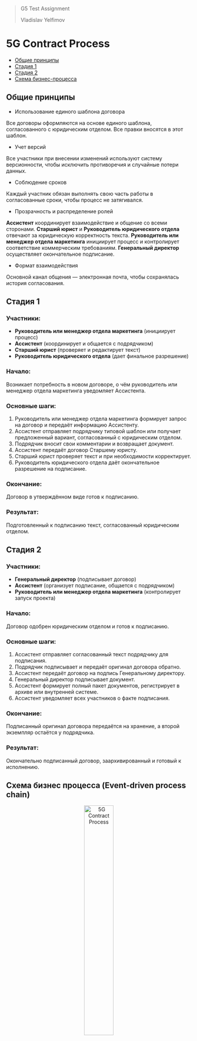 
>G5 Test Assignment
>
>Vladislav Yelfimov

# 5G Contract Process

- [Общие принципы](#общие-принципы)
- [Стадия 1](#стадия-1)
- [Стадия 2](#стадия-2)
- [Схема бизнес-процесса](#схема-бизнес-процесса)

## Общие принципы

-  Использование единого шаблона договора

Все договоры оформляются на основе единого шаблона, согласованного с юридическим отделом. Все правки вносятся в этот шаблон.

- Учет версий

Все участники при внесении изменений используют систему версионности, чтобы исключить противоречия и случайные потери данных.

- Соблюдение сроков

Каждый участник обязан выполнять свою часть работы в согласованные сроки, чтобы процесс не затягивался.

- Прозрачность и распределение ролей

**Ассистент** координирует взаимодействие и общение со всеми сторонами.
**Старший юрист** и **Руководитель юридического отдела** отвечают за юридическую корректность текста.
**Руководитель или менеджер отдела маркетинга** инициирует процесс и контролирует соответствие коммерческим требованиям.
**Генеральный директор** осуществляет окончательное подписание.

-  Формат взаимодействия

Основной канал общения — электронная почта, чтобы сохранялась история согласования.

## Стадия 1

### Участники:

- **Руководитель или менеджер отдела маркетинга** (инициирует процесс)
- **Ассистент** (координирует и общается с подрядчиком)
- **Старший юрист** (проверяет и редактирует текст)
- **Руководитель юридического отдела** (дает финальное разрешение)

### Начало:

Возникает потребность в новом договоре, о чём руководитель или менеджер отдела маркетинга уведомляет Ассистента.

### Основные шаги:

1. Руководитель или менеджер отдела маркетинга формирует запрос на договор и передаёт информацию Ассистенту.
2. Ассистент отправляет подрядчику типовой шаблон или получает предложенный вариант, согласованный с юридическим отделом.
3. Подрядчик вносит свои комментарии и возвращает документ.
4. Ассистент передаёт договор Старшему юристу.
5. Старший юрист проверяет текст и при необходимости корректирует.
6. Руководитель юридического отдела даёт окончательное разрешение на подписание.

### Окончание:

Договор в утверждённом виде готов к подписанию.

### Результат:

Подготовленный к подписанию текст, согласованный юридическим отделом.

## Стадия 2

### Участники:

- **Генеральный директор** (подписывает договор)
- **Ассистент** (организует подписание, общается с подрядчиком)
- **Руководитель или менеджер отдела маркетинга** (контролирует запуск проекта)

### Начало:

Договор одобрен юридическим отделом и готов к подписанию.

### Основные шаги:

1. Ассистент отправляет согласованный текст подрядчику для подписания.
2. Подрядчик подписывает и передаёт оригинал договора обратно.
3. Ассистент передаёт договор на подпись Генеральному директору.
4. Генеральный директор подписывает документ.
5. Ассистент формирует полный пакет документов, регистрирует в архиве или внутренней системе.
6. Ассистент уведомляет всех участников о факте подписания.

### Окончание:

Подписанный оригинал договора передаётся на хранение, а второй экземпляр остаётся у подрядчика.

### Результат:

Окончательно подписанный договор, заархивированный и готовый к исполнению.

## Схема бизнес процесса (Event-driven process chain)
<div style="max-width: 1600px; text-align: center;">
  <img 
    src="https://www.mermaidchart.com/raw/6a900357-02cd-421c-90b9-a5e0a856d966?theme=light&version=v0.1&format=svg" 
    alt="5G Contract Process" 
    style="width: 40%; height: auto;"
  />
</div>

